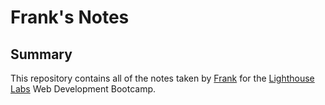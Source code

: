 # Frank's Notes
## Summary

This repository contains all of the notes taken by [Frank](https://github.com/) for the [Lighthouse Labs](https://www.lighthouselabs.ca) Web Development Bootcamp.

